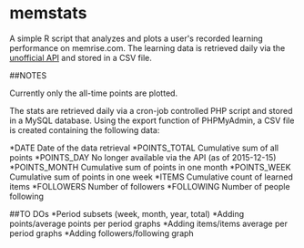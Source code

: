 # memstats

A simple R script that analyzes and plots a user's recorded learning performance on memrise.com. The learning data is
retrieved daily via the [unofficial API](https://github.com/carpiediem/memrise-enhancement-suite/wiki/Unofficial-Documentation-for-the-Memrise-API) and stored in a CSV file. 

##NOTES

Currently only the all-time points are plotted.

The stats are retrieved daily via a cron-job controlled PHP script and stored
in a MySQL database. Using the export function of PHPMyAdmin, a CSV file is created containing the following data:

*DATE           Date of the data retrieval
*POINTS_TOTAL   Cumulative sum of all points
*POINTS_DAY     No longer available via the API (as of 2015-12-15)
*POINTS_MONTH   Cumulative sum of points in one month
*POINTS_WEEK    Cumulative sum of points in one week
*ITEMS          Cumulative count of learned items
*FOLLOWERS      Number of followers
*FOLLOWING      Number of people following

##TO DOs
*Period subsets (week, month, year, total)
*Adding points/average points per period graphs
*Adding items/items average per period graphs
*Adding followers/following graph
